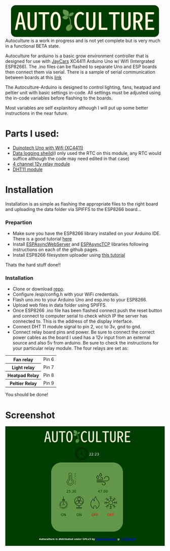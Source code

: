 
<div align="center"><img src="/logo.png" alt="Autoculture logo"></div>
<div>
Autoculture is a work in progress and is not yet complete but is very much in a functional BETA state.
 
Autoculture for arduino is a basic grow environment controller that is designed for use with <a href="https://www.jaycar.co.nz">JayCars</a> XC4411 Arduino Uno w/ Wifi (Intergrated ESP8266). The .ino files can be flashed to separate Uno and ESP boards then connect them via serial. There is a sample of serial communication between boards at this <a href="https://www.hackster.io/RoboticaDIY/send-data-from-arduino-to-nodemcu-and-nodemcu-to-arduino-17d47a">link</a>

The Autoculture-Arduino is designed to control lighting, fans, heatpad and peltier unit with basic settings in-code. All settings must be adjusted using the in-code variables before flashing to the boards.

Most variables are self explanitory although I will put up some better instructions in the near future.


# Parts I used:

 * <a href="https://www.jaycar.co.nz/uno-with-wi-fi/p/XC4411">Duinotech Uno with Wifi (XC4411)</a>
 * <a href="https://www.jaycar.co.nz/arduino-compatible-data-logging-shield/p/XC4536">Data logging sheild</a>(I only used the RTC on this module, any RTC would suffice although the code may need edited in that case)
 * <a href="https://www.jaycar.co.nz/arduino-compatible-4-channel-12v-relay-module/p/XC4440">4 channel 12v relay module</a>
 * <a href="https://www.jaycar.co.nz/arduino-compatible-temperature-and-humidity-sensor-module/p/XC4520">DHT11 module</a>

# Installation
Installation is as simple as flashing the appropriate files to the right board and uploading the data folder via SPIFFS to the ESP8266 board...

<h3>Prepartion</h3>

* Make sure you have the ESP8266 library installed on your Arduino IDE. There is a good tutorial <a href="https://randomnerdtutorials.com/how-to-install-esp8266-board-arduino-ide/">here</a>
* Install <a href="https://github.com/me-no-dev/ESPAsyncWebServer">ESPAsyncWebServer</a> and <a href="https://github.com/me-no-dev/ESPAsyncTCP">ESPAsyncTCP</a> libraries following instructions on each of the github pages.
* Install ESP8266 filesystem uploader using <a href="https://randomnerdtutorials.com/install-esp8266-filesystem-uploader-arduino-ide/">this tutorial</a>

Thats the hard stuff done!!

 <h3>Installation</h3>

 * Clone or download <a href="https://github.com/thgreenshaman/Autoculture-Arduino/">repo</a>.
 * Configure /esp/config.h with your WiFi credentials.
 * Flash uno.ino to your Arduino Uno and esp.ino to your ESP8266.
 * Upload web files in data folder using SPIFFS.
  * Once ESP8266 .ino file has been flashed connect push the reset button and connect to computer serial to check which IP the server has connected to. This is the address of the display interface.
 * Connect DHT 11 module signal to pin 2, vcc to 3v, gnd to gnd.
 * Connect relay board pins and power. Be sure to connect the correct power cables as the board I used has a 12v input from an external source and also 5v from arduino. Be sure to check the instructions for your particular relay module.
 The four relays are set as:
 <table align="center">
   <tr>
    <th>Fan relay</th>
    <td>Pin 6</td>
   </tr>
   <tr>
    <th>Light relay</th>
    <td>Pin 7</td>
   </tr>
   <tr>
    <th>Heatpad Relay</th>
    <td>Pin 8</td>
   </tr>
   <tr>
    <th>Peltier Relay</th>
    <td>Pin 9</td>
   </tr>
 </table>

 You should be done!

 # Screenshot
 </div>
 <div align="center">
 <img src="/screenshot.png" alt="Screenshot">

 </div>
</body>
